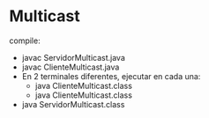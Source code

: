 # Multicast

compile:
  - javac ServidorMulticast.java
  - javac ClienteMulticast.java
  - En 2 terminales diferentes, ejecutar en cada una:
    - java ClienteMulticast.class
    - java ClienteMulticast.class
  - java ServidorMulticast.class
